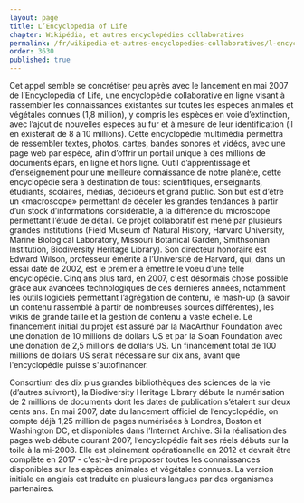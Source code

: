 ```yaml
---
layout: page
title: L’Encyclopedia of Life
chapter: Wikipédia, et autres encyclopédies collaboratives
permalink: /fr/wikipedia-et-autres-encyclopedies-collaboratives/l-encyclopedia-of-life/
order: 3630
published: true
---
```

<p>Cet appel semble se concrétiser peu après avec le lancement en mai 2007 de l’Encyclopedia of Life, une encyclopédie collaborative en ligne visant à rassembler les connaissances existantes sur toutes les espèces animales et végétales connues (1,8 million), y compris les espèces en voie d’extinction, avec l’ajout de nouvelles espèces au fur et à mesure de leur identification (il en existerait de 8 à 10 millions). Cette encyclopédie multimédia permettra de ressembler textes, photos, cartes, bandes sonores et vidéos, avec une page web par espèce, afin d’offrir un portail unique à des millions de documents épars, en ligne et hors ligne. Outil d’apprentissage et d’enseignement pour une meilleure connaissance de notre planète, cette encyclopédie sera à destination de tous: scientifiques, enseignants, étudiants, scolaires, médias, décideurs et grand public. Son but est d’être un «macroscope» permettant de déceler les grandes tendances à partir d’un stock d’informations considérable, à la différence du microscope permettant l’étude de détail. Ce projet collaboratif est mené par plusieurs grandes institutions (Field Museum of Natural History, Harvard University, Marine Biological Laboratory, Missouri Botanical Garden, Smithsonian Institution, Biodiversity Heritage Library). Son directeur honoraire est Edward Wilson, professeur émérite à l’Université de Harvard, qui, dans un essai daté de 2002, est le premier à émettre le voeu d’une telle encyclopédie. Cinq ans plus tard, en 2007, c'est désormais chose possible grâce aux avancées technologiques de ces dernières années, notamment les outils logiciels permettant l’agrégation de contenu, le mash-up (à savoir un contenu rassemblé à partir de nombreuses sources différentes), les wikis de grande taille et la gestion de contenu à vaste échelle. Le financement initial du projet est assuré par la MacArthur Foundation avec une donation de 10 millions de dollars US et par la Sloan Foundation avec une donation de 2,5 millions de dollars US. Un financement total de 100 millions de dollars US serait nécessaire sur dix ans, avant que l'encyclopédie puisse s'autofinancer.</p>

<p>Consortium des dix plus grandes bibliothèques des sciences de la vie (d’autres suivront), la Biodiversity Heritage Library débute la numérisation de 2 millions de documents dont les dates de publication s’étalent sur deux cents ans. En mai 2007, date du lancement officiel de l’encyclopédie, on compte déjà 1,25 million de pages numérisées à Londres, Boston et Washington DC, et disponibles dans l’Internet Archive. Si la réalisation des pages web débute courant 2007, l’encyclopédie fait ses réels débuts sur la toile à la mi-2008. Elle est pleinement opérationnelle en 2012 et devrait être complète en 2017 - c'est-à-dire proposer toutes les connaissances disponibles sur les espèces animales et végétales connues. La version initiale en anglais est traduite en plusieurs langues par des organismes partenaires.</p>
